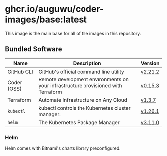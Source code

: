 # ghcr.io/auguwu/coder-images/base:latest
This image is the main base for all of the images in this repository.

## Bundled Software
| Name        | Description                                                                       | Version               |
| ----------- | --------------------------------------------------------------------------------- | --------------------- |
| GitHub CLI  | GitHub's official command line utility                                            | [v2.21.2][github-cli] |
| Coder (OSS) | Remote development environments on your infrastructure provisioned with Terraform | [v0.15.3][coder]      |
| Terraform   | Automate Infrastructure on Any Cloud                                              | [v1.3.7][terraform]   |
| `kubectl`   | kubectl controls the Kubernetes cluster manager.                                  | [v1.26.1][kubectl]    |
| `helm`      | The Kubernetes Package Manager                                                    | [v3.11.0][helm]       |

[github-cli]: https://github.com/cli/cli/releases/tag/v2.21.2
[terraform]:  https://github.com/hashicorp/terraform/releases/tag/v1.3.7
[kubectl]:    https://github.com/kubernetes/kubernetes/releases/tag/v1.26.1
[coder]:      https://github.com/coder/coder/releases/tag/v0.15.3
[helm]:       https://github.com/helm/helm/releases/tag/v3.11.0

### Helm
Helm comes with Bitnami's charts library preconfigured.
